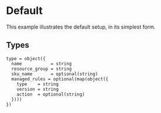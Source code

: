# Default

This example illustrates the default setup, in its simplest form.

## Types


```hcl
type = object({
  name           = string
  resource_group = string
  sku_name       = optional(string)
  managed_rules = optional(map(object({
    type    = string
    version = string
    action  = optional(string)
  })))
})
```
